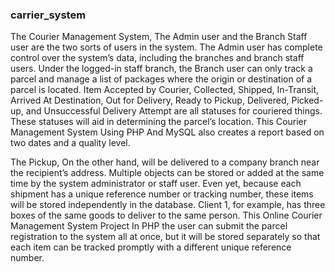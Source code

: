 ### carrier_system
The Courier Management System, The Admin user and the Branch Staff user are the two sorts of users in the system. 
The Admin user has complete control over the system’s data, including the branches and branch staff users. 
Under the logged-in staff branch, the Branch user can only track a parcel and manage a list of packages where the origin or destination of a parcel is located. 
Item Accepted by Courier, Collected, Shipped, In-Transit, Arrived At Destination, Out for Delivery, Ready to Pickup, Delivered, Picked-up,
and Unsuccessful Delivery Attempt are all statuses for couriered things. 
These statuses will aid in determining the parcel’s location. 
This Courier Management System Using PHP And MySQL also creates a report based on two dates and a quality level.

The Pickup, On the other hand, will be delivered to a company branch near the recipient’s address. 
Multiple objects can be stored or added at the same time by the system administrator or staff user. 
Even yet, because each shipment has a unique reference number or tracking number, these items will be stored independently in the database.
Client 1, for example, has three boxes of the same goods to deliver to the same person. 
This Online Courier Management System Project In PHP the user can submit the parcel registration to the system all at once,
but it will be stored separately so that each item can be tracked promptly with a different unique reference number.
